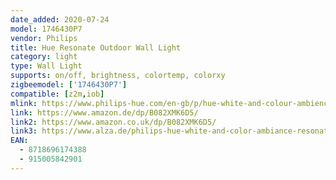 ```yaml
---
date_added: 2020-07-24
model: 1746430P7
vendor: Philips
title: Hue Resonate Outdoor Wall Light
category: light
type: Wall Light
supports: on/off, brightness, colortemp, colorxy
zigbeemodel: ['1746430P7']
compatible: [z2m,iob]
mlink: https://www.philips-hue.com/en-gb/p/hue-white-and-colour-ambience-resonate-outdoor-wall-light/1746430P7
link: https://www.amazon.de/dp/B082XMK6D5/
link2: https://www.amazon.co.uk/dp/B082XMK6D5/
link3: https://www.alza.de/philips-hue-white-and-color-ambiance-resonate-1746430p7-d5821734.htm
EAN: 
  - 8718696174388
  - 915005842901
---
```

